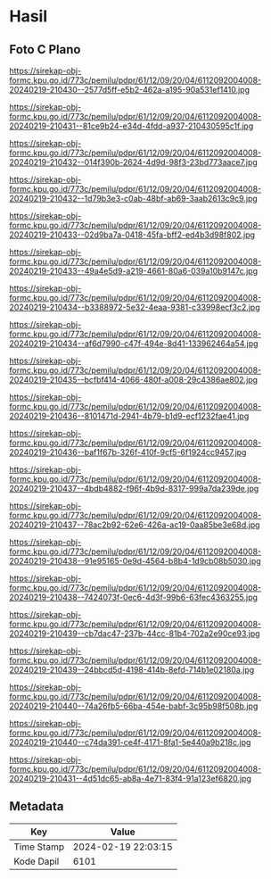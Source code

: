 # Hasil

## Foto C Plano

https://sirekap-obj-formc.kpu.go.id/773c/pemilu/pdpr/61/12/09/20/04/6112092004008-20240219-210430--2577d5ff-e5b2-462a-a195-90a531ef1410.jpg

https://sirekap-obj-formc.kpu.go.id/773c/pemilu/pdpr/61/12/09/20/04/6112092004008-20240219-210431--81ce9b24-e34d-4fdd-a937-210430595c1f.jpg

https://sirekap-obj-formc.kpu.go.id/773c/pemilu/pdpr/61/12/09/20/04/6112092004008-20240219-210432--014f390b-2624-4d9d-98f3-23bd773aace7.jpg

https://sirekap-obj-formc.kpu.go.id/773c/pemilu/pdpr/61/12/09/20/04/6112092004008-20240219-210432--1d79b3e3-c0ab-48bf-ab69-3aab2613c9c9.jpg

https://sirekap-obj-formc.kpu.go.id/773c/pemilu/pdpr/61/12/09/20/04/6112092004008-20240219-210433--02d9ba7a-0418-45fa-bff2-ed4b3d98f802.jpg

https://sirekap-obj-formc.kpu.go.id/773c/pemilu/pdpr/61/12/09/20/04/6112092004008-20240219-210433--49a4e5d9-a219-4661-80a6-039a10b9147c.jpg

https://sirekap-obj-formc.kpu.go.id/773c/pemilu/pdpr/61/12/09/20/04/6112092004008-20240219-210434--b3388972-5e32-4eaa-9381-c33998ecf3c2.jpg

https://sirekap-obj-formc.kpu.go.id/773c/pemilu/pdpr/61/12/09/20/04/6112092004008-20240219-210434--af6d7990-c47f-494e-8d41-133962464a54.jpg

https://sirekap-obj-formc.kpu.go.id/773c/pemilu/pdpr/61/12/09/20/04/6112092004008-20240219-210435--bcfbf414-4066-480f-a008-29c4386ae802.jpg

https://sirekap-obj-formc.kpu.go.id/773c/pemilu/pdpr/61/12/09/20/04/6112092004008-20240219-210436--8101471d-2941-4b79-b1d9-ecf1232fae41.jpg

https://sirekap-obj-formc.kpu.go.id/773c/pemilu/pdpr/61/12/09/20/04/6112092004008-20240219-210436--baf1f67b-326f-410f-9cf5-6f1924cc9457.jpg

https://sirekap-obj-formc.kpu.go.id/773c/pemilu/pdpr/61/12/09/20/04/6112092004008-20240219-210437--4bdb4882-f96f-4b9d-8317-999a7da239de.jpg

https://sirekap-obj-formc.kpu.go.id/773c/pemilu/pdpr/61/12/09/20/04/6112092004008-20240219-210437--78ac2b92-62e6-426a-ac19-0aa85be3e68d.jpg

https://sirekap-obj-formc.kpu.go.id/773c/pemilu/pdpr/61/12/09/20/04/6112092004008-20240219-210438--91e95165-0e9d-4564-b8b4-1d9cb08b5030.jpg

https://sirekap-obj-formc.kpu.go.id/773c/pemilu/pdpr/61/12/09/20/04/6112092004008-20240219-210438--7424073f-0ec6-4d3f-99b6-63fec4363255.jpg

https://sirekap-obj-formc.kpu.go.id/773c/pemilu/pdpr/61/12/09/20/04/6112092004008-20240219-210439--cb7dac47-237b-44cc-81b4-702a2e90ce93.jpg

https://sirekap-obj-formc.kpu.go.id/773c/pemilu/pdpr/61/12/09/20/04/6112092004008-20240219-210439--24bbcd5d-4198-414b-8efd-714b1e02180a.jpg

https://sirekap-obj-formc.kpu.go.id/773c/pemilu/pdpr/61/12/09/20/04/6112092004008-20240219-210440--74a26fb5-66ba-454e-babf-3c95b98f508b.jpg

https://sirekap-obj-formc.kpu.go.id/773c/pemilu/pdpr/61/12/09/20/04/6112092004008-20240219-210440--c74da391-ce4f-4171-8fa1-5e440a9b218c.jpg

https://sirekap-obj-formc.kpu.go.id/773c/pemilu/pdpr/61/12/09/20/04/6112092004008-20240219-210431--4d51dc65-ab8a-4e71-83f4-91a123ef6820.jpg


## Metadata

| Key        | Value               |
| ---------- | ------------------- |
| Time Stamp | 2024-02-19 22:03:15 |
| Kode Dapil | 6101                |




